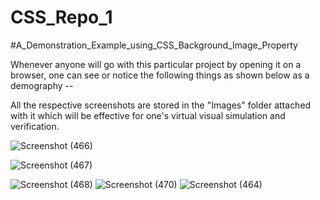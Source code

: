 # CSS_Repo_1

#A_Demonstration_Example_using_CSS_Background_Image_Property


Whenever anyone will go with this particular project by opening it on a browser, one can see or notice the following things as shown below as a demography --

All the respective screenshots are stored in the "Images" folder attached with it which will be effective for one's virtual visual simulation and verification.




![Screenshot (466)](https://user-images.githubusercontent.com/65014749/86527675-0b8c5a80-bebf-11ea-9323-00f86a240755.png)

![Screenshot (467)](https://user-images.githubusercontent.com/65014749/86527676-10510e80-bebf-11ea-869a-6163cd354f07.png)

![Screenshot (468)](https://user-images.githubusercontent.com/65014749/86527681-13e49580-bebf-11ea-901c-a9695c541a7e.png)
![Screenshot (470)](https://user-images.githubusercontent.com/65014749/86527684-17781c80-bebf-11ea-9b13-17f140bdcc59.png)
![Screenshot (464)](https://user-images.githubusercontent.com/65014749/86526996-29a28c80-beb8-11ea-9b2b-ff366852e234.png)

